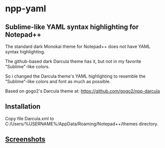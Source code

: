 # npp-yaml
## Sublime-like YAML syntax highlighting for Notepad++

The standard dark Monokai theme for Notepad++ does not have YAML syntax highlighting.

The github-based dark Darcula theme has it, but not in my favorite "Sublime"-like colors.

So i changed the Darcula theme's YAML highlighting to resemble the "Sublime"-like colors and font as much as possible.

Based on gogo2's Darcula theme at:
 https://github.com/gogo2/npp-darcula
 
## Installation

Copy file Darcula.xml to C:/Users/%USERNAME%/AppData/Roaming/Notepad++/themes directory.
 
## [Screenshots](./image1.png)

